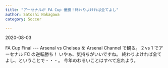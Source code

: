 ```yaml
---
title: "アーセナルが FA Cup 優勝！終わりよければ全てよし"
author: Satoshi Nakagawa
category: Soccer

---
```


2020-08-03

 FA Cup Final --- Arsenal vs Chelsea を
Arsenal Channel で観る。
2 vs 1 でアーセナル FC の逆転勝ち！
いやぁ、気持ちがいいですね。
終わりよければ全てよし、ということで・・・。
今年のわるいことはすべて忘れよう。


